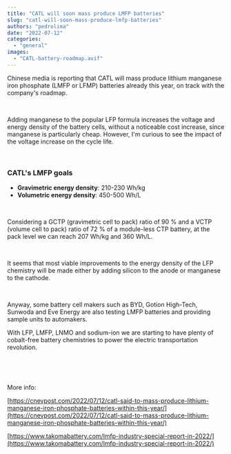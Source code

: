 ```yaml
---
title: "CATL will soon mass produce LMFP batteries"
slug: "catl-will-soon-mass-produce-lmfp-batteries"
authors: "pedrolima"
date: "2022-07-12"
categories: 
  - "general"
images: 
  - "CATL-battery-roadmap.avif"
---
```


Chinese media is reporting that CATL will mass produce lithium manganese iron phosphate (LMFP or LFMP) batteries already this year, on track with the company's roadmap.

 

Adding manganese to the popular LFP formula increases the voltage and energy density of the battery cells, without a noticeable cost increase, since manganese is particularly cheap. However, I'm curious to see the impact of the voltage increase on the cycle life.

 

### CATL's LMFP goals

- **Gravimetric energy density**: 210-230 Wh/kg
- **Volumetric energy density**: 450-500 Wh/L

 

Considering a GCTP (gravimetric cell to pack) ratio of 90 % and a VCTP (volume cell to pack) ratio of 72 % of a module-less CTP battery, at the pack level we can reach 207 Wh/kg and 360 Wh/L.

 

It seems that most viable improvements to the energy density of the LFP chemistry will be made either by adding silicon to the anode or manganese to the cathode.

 

Anyway, some battery cell makers such as BYD, Gotion High-Tech, Sunwoda and Eve Energy are also testing LMFP batteries and providing sample units to automakers.

With LFP, LMFP, LNMO and sodium-ion we are starting to have plenty of cobalt-free battery chemistries to power the electric transportation revolution.

 

 

More info:

[https://cnevpost.com/2022/07/12/catl-said-to-mass-produce-lithium-manganese-iron-phosphate-batteries-within-this-year/](https://cnevpost.com/2022/07/12/catl-said-to-mass-produce-lithium-manganese-iron-phosphate-batteries-within-this-year/)

[https://www.takomabattery.com/lmfp-industry-special-report-in-2022/](https://www.takomabattery.com/lmfp-industry-special-report-in-2022/)
